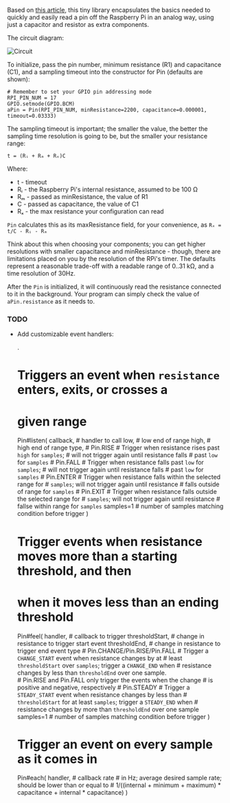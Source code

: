 Based on [this article](http://www.raspberrypi-spy.co.uk/2012/08/reading-analogue-sensors-with-one-gpio-pin/),
this tiny library encapsulates the basics needed to quickly and easily 
read a pin off the Raspberry Pi in an analog way, using just a capacitor 
and resistor as extra components.

The circuit diagram:

![Circuit](https://cdn.rawgit.com/Fordi/rpi-analog-pin/master/circuit.svg)

To initialize, pass the pin number, minimum resistance (R1) and 
capacitance (C1), and a sampling timeout into the constructor for Pin 
(defaults are shown):

	# Remember to set your GPIO pin addressing mode
	RPI_PIN_NUM = 17
	GPIO.setmode(GPIO.BCM)
	aPin = Pin(RPI_PIN_NUM, minResistance=2200, capacitance=0.000001, timeout=0.03333)

The sampling timeout is important; the smaller the value, the better
the sampling time resolution is going to be, but the smaller your 
resistance range:

	t = (Rᵢ + Rₘ + Rₓ)C

Where:

 * t  - timeout
 * Rᵢ - the Raspberry Pi's internal resistance, assumed to be 100 Ω
 * Rₘ - passed as minResistance, the value of R1
 * C  - passed as capacitance, the value of C1
 * Rₓ - the max resistance your configuration can read

`Pin` calculates this as its maxResistance field, for your convenience, 
as `Rₓ = t/C - Rᵢ - Rₘ`

Think about this when choosing your components; you can get higher 
resolutions with smaller capacitance and minResistance - though, there 
are limitations placed on you by the resolution of the RPi's timer.  The
defaults represent a reasonable trade-off with a readable range of 
0..31 kΩ, and a time resolution of 30Hz.

After the `Pin` is initialized, it will continuously read the resistance
connected to it in the background.  Your program can simply check the 
value of `aPin.resistance` as it needs to.

### TODO

* Add customizable event handlers:

	.
	# Triggers an event when `resistance` enters, exits, or crosses a 
	#    given range
	Pin#listen(
		callback, # handler to call
        	low, # low end of range
		high, # high end of range
		type,
		    # Pin.RISE
		    #	Trigger when resistance rises past `high` for `samples`;
		    #       will not trigger again until resistance falls 
		    #       past `low` for `samples`
		    # Pin.FALL
		    #	Trigger when resistance falls past `low` for `samples`;
		    #       will not trigger again until resistance falls 
		    #       past `low` for `samples`
		    # Pin.ENTER
		    #   Trigger when resistance falls within the selected range for
		    #       `samples`; will not trigger again until resistance 
		    #       falls outside of range for `samples`
		    # Pin.EXIT
		    #   Trigger when resistance falls outside the selected range for
		    #       `samples`; will not trigger again until resistance
		    #       fallse within range for `samples`
		samples=1 # number of samples matching condition before trigger
	)
	# Trigger events when resistance moves more than a starting threshold, and then
	# when it moves less than an ending threshold
	Pin#feel(
		handler, # callback to trigger
	        thresholdStart, # change in resistance to trigger start event
		thresholdEnd, # change in resistance to trigger end event
		type
		    # Pin.CHANGE/Pin.RISE/Pin.FALL
		    #   Trigger a `CHANGE_START` event when resistance changes by at 
		    #   least `thresholdStart` over `samples`; trigger a `CHANGE_END` when
		    #   resistance changes by less than `thresholdEnd` over one sample.  
		    #   Pin.RISE and Pin.FALL only trigger the events when the change 
		    #   is positive and negative, respectively
		    # Pin.STEADY
		    #   Trigger a `STEADY_START` event when resistance changes by less than
		    #   `thresholdStart` for at least `samples`; trigger a `STEADY_END` when
		    #   resistance changes by more than `thresholdEnd` over one sample
		samples=1 # number of samples matching condition before trigger
	)
	# Trigger an event on every sample as it comes in
	Pin#each(
		handler, # callback
		rate # in Hz; average desired sample rate; should be lower than or equal to
		     # 1/((internal + minimum + maximum) * capacitance + internal * capacitance)
        )
